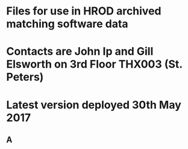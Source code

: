 # Files for use in HROD archived matching software data
# Contacts are John Ip and Gill Elsworth on 3rd Floor THX003 (St. Peters)
# Latest version deployed 30th May 2017
## A
